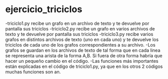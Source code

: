 # ejercicio_triciclos
-triciclo1.py recibe un grafo en un archivo de texto y te devuelve por pantalla sus triciclos
-triciclo2.py recibe un grafo en varios archivos de texto y te devuelve por pantalla sus triciclos
-triciclo3.py recibe varios grafos en distintos archivos de texto (uno en cada uno) y te devuelve los triciclos de cada uno de los grafos correspondientes a su archivo.
-Los grafos se guardan en los archivos de texto de tal forma que en cada linea se representa una arista de la forma
A,B. Si fuera de otra forma habría que hacer un pequeño cambio en el código.
-Las funciones más importantes están explicadas en el código de triciclo1.py, ya que en los otros 2 códigos muchas
funciones son an.
